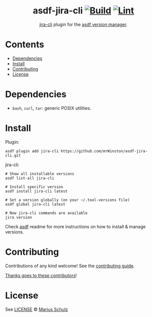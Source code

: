 <div align="center">

# asdf-jira-cli [![Build](https://github.com/mrWinston/asdf-jira-cli/actions/workflows/build.yml/badge.svg)](https://github.com/mrWinston/asdf-jira-cli/actions/workflows/build.yml) [![Lint](https://github.com/mrWinston/asdf-jira-cli/actions/workflows/lint.yml/badge.svg)](https://github.com/mrWinston/asdf-jira-cli/actions/workflows/lint.yml)

[jira-cli](https://github.com/ankitpokhrel/jira-cli) plugin for the [asdf version manager](https://asdf-vm.com).

</div>

# Contents

- [Dependencies](#dependencies)
- [Install](#install)
- [Contributing](#contributing)
- [License](#license)

# Dependencies

- `bash`, `curl`, `tar`: generic POSIX utilities.

# Install

Plugin:

```shell
asdf plugin add jira-cli https://github.com/mrWinston/asdf-jira-cli.git
```

jira-cli:

```shell
# Show all installable versions
asdf list-all jira-cli

# Install specific version
asdf install jira-cli latest

# Set a version globally (on your ~/.tool-versions file)
asdf global jira-cli latest

# Now jira-cli commands are available
jira version
```

Check [asdf](https://github.com/asdf-vm/asdf) readme for more instructions on how to
install & manage versions.

# Contributing

Contributions of any kind welcome! See the [contributing guide](contributing.md).

[Thanks goes to these contributors](https://github.com/mrWinston/asdf-jira-cli/graphs/contributors)!

# License

See [LICENSE](LICENSE) © [Marius Schulz](https://github.com/mrWinston/)
